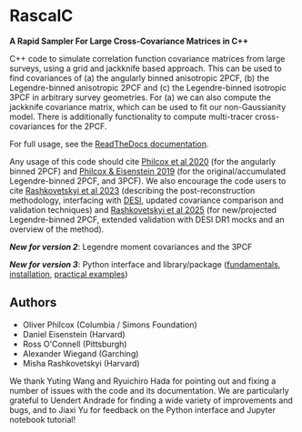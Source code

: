 # RascalC
**A Rapid Sampler For Large Cross-Covariance Matrices in C++**

C++ code to simulate correlation function covariance matrices from large surveys, using a grid and jackknife based approach. This can be used to find covariances of (a) the angularly binned anisotropic 2PCF, (b) the Legendre-binned anisotropic 2PCF and (c) the Legendre-binned isotropic 3PCF in arbitrary survey geometries. For (a) we can also compute the jackknife covariance matrix, which can be used to fit our non-Gaussianity model. There is additionally functionality to compute multi-tracer cross-covariances for the 2PCF.

For full usage, see the [ReadTheDocs documentation](https://rascalc.readthedocs.io/en/latest).

Any usage of this code should cite [Philcox et al 2020](https://arxiv.org/abs/1904.11070) (for the angularly binned 2PCF) and [Philcox & Eisenstein 2019](https://arxiv.org/abs/1910.04764) (for the original/accumulated Legendre-binned 2PCF, and 3PCF).
We also encourage the code users to cite [Rashkovetskyi et al 2023](https://arxiv.org/abs/2306.06320) (describing the post-reconstruction methodology, interfacing with [DESI](https://desi.lbl.gov), updated covariance comparison and validation techniques) and [Rashkovetskyi et al 2025](https://arxiv.org/abs/2404.03007) (for new/projected Legendre-binned 2PCF, extended validation with DESI DR1 mocks and an overview of the method).

***New for version 2***: Legendre moment covariances and the 3PCF

***New for version 3***: Python interface and library/package ([fundamentals](https://rascalc.readthedocs.io/en/latest/library/fundamentals.html), [installation](https://rascalc.readthedocs.io/en/latest/library/installation.html), [practical examples](https://rascalc.readthedocs.io/en/latest/library/tutorials-examples.html))

## Authors

- Oliver Philcox (Columbia / Simons Foundation)
- Daniel Eisenstein (Harvard)
- Ross O'Connell (Pittsburgh)
- Alexander Wiegand (Garching)
- Misha Rashkovetskyi (Harvard)

We thank Yuting Wang and Ryuichiro Hada for pointing out and fixing a number of issues with the code and its documentation.
We are particularly grateful to Uendert Andrade for finding a wide variety of improvements and bugs, and to Jiaxi Yu for feedback on the Python interface and Jupyter notebook tutorial!
